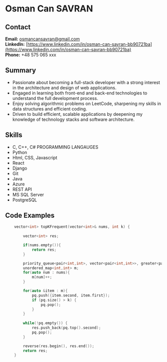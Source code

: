 # Osman Can SAVRAN
## Contact
**Email:** osmancansavran@gmail.com\
**LinkedIn:** [https://www.linkedin.com/in/osman-can-savran-bb90721ba](https://www.linkedin.com/in/osman-can-savran-bb90721ba)  
**Phone:** +48 575 065 xxx
## Summary
- Passionate about becoming a full-stack developer with a strong interest in the architecture and design of web applications.
- Engaged in learning both front-end and back-end technologies to understand the full development process.
- Enjoy solving algorithmic problems on LeetCode, sharpening my skills in data structures and efficient coding.
- Driven to build efficient, scalable applications by deepening my knowledge of technology stacks and software architecture.
## Skills
- C, C++, C# PROGRAMMING LANGAUGES
- Python
- Html, CSS, Javascript
- React 
- Django
- Git
- Java
- Azure
- REST API
- MS SQL Server
- PostgreSQL
## Code Examples
```cpp
    vector<int> topKFrequent(vector<int>& nums, int k) {
        
        vector<int> res;

        if(nums.empty()){
            return res;
        }

        priority_queue<pair<int,int>, vector<pair<int,int>>, greater<pair<int,int>>> pq;
        unordered_map<int,int> m;
        for(auto num : nums){
            m[num]++;
        }

        for(auto &item : m){
            pq.push({item.second, item.first});
            if (pq.size() > k) {
                pq.pop();
            }
        }        
        
        while(!pq.empty()) {
            res.push_back(pq.top().second);
            pq.pop();
        }

        reverse(res.begin(), res.end());
        return res;
    }
```


  






